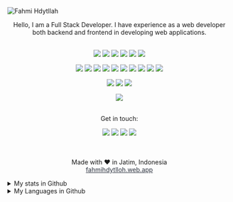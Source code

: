 ![Fahmi Hdytllah](https://cardivo.vercel.app/api?name=Fahmi%20Hdytllah&description=Hi,%20i%27m%20a%20Full-Stack%20Web%20Developer%20and%20i%27m%2017%20y.o.%20Nice%20to%20meet%20you%20%F0%9F%91%8B&image=https://i.ibb.co/9VRCKML/1643300046374.jpg=4&backgroundColor=%23ecf0f1&instagram=fahmihdytllah&github=fahmihdytllah&twitter=fahmicog&pattern=leaf&colorPattern=%23eaeaea)

<div align="center">
  Hello, I am a Full Stack Developer. I have experience as a web developer both backend and frontend in developing web applications.<br><br>
  
<code><img src="https://img.shields.io/badge/-Laravel-black?style=flat-square&logo=Laravel" /></code>
<code><img src="https://img.shields.io/badge/-Express.Js-black?style=flat-square&logo=Express" /></code>
<code><img src="https://img.shields.io/badge/-JQuery-black?style=flat-square&logo=Jquery" /></code>
<code><img src="https://img.shields.io/badge/-Bootstrap-black?style=flat-square&logo=Bootstrap" /></code>
<code><img src="https://img.shields.io/badge/-Socket.Io-black?style=flat-square&logo=socket.io" /></code>
<code><img src="https://img.shields.io/badge/-Django-black?style=flat-square&logo=django" /></code>

<code><img src="https://img.shields.io/badge/-PHP-black?style=flat-square&logo=Php" /></code>
<code><img src="https://img.shields.io/badge/-Python-black?style=flat-square&logo=python" /></code>
<code><img src="https://img.shields.io/badge/-JavaScript-black?style=flat-square&logo=javascript" /></code>
<code><img src="https://img.shields.io/badge/-Node.js-black?style=flat-square&logo=Node.js" /></code>
<code><img src="https://img.shields.io/badge/-Java-black?style=flat-square&logo=java" /></code>
<code><img src="https://img.shields.io/badge/-MongoDB-black?style=flat-square&logo=mongoDB" /></code>
<code><img src="https://img.shields.io/badge/-MySQL-black?style=flat-square&logo=mysql" /></code>
<code><img src="https://img.shields.io/badge/-HTML5-black?style=flat-square&logo=html5&logoColor=e34f26" /></code>
<code><img src="https://img.shields.io/badge/-CSS3-black?style=flat-square&logo=css3&logoColor=1572b6" /></code>
<code><img src="https://img.shields.io/badge/-EJS-black?style=flat-square&logo=ejs" /></code>

<code><img src="https://img.shields.io/badge/-GIT-black?style=flat-square&logo=git" /></code>
<code><img src="https://img.shields.io/badge/-NPM-black?style=flat-square&logo=npm" /></code>
<code><img src="https://img.shields.io/badge/-Firebase-black?style=flat-square&logo=firebase" /></code>


 <img src="https://komarev.com/ghpvc/?username=fahmihdytllah" />
 <br><br>

  Get in touch:<br>
  
<a href="https://www.instagram.com/fahmihdytllah/" target="blank"><img src="https://img.shields.io/badge/Instagram-30302f?style=social&logo=instagram" /></a>
<a href="https://www.facebook.com/fahmicoeg" target="blank"><img src="https://img.shields.io/badge/Facebook-30302f?style=social&logo=facebook" /></a>
<a href="https://www.twitter.com/fahmicog" target="blank"><img src="https://img.shields.io/badge/Twitter-30302f?style=social&logo=twitter" /></a>
<a href="https://www.youtube.com/c/JagoCode" target="blank"><img src="https://img.shields.io/badge/Youtube-30302f?style=social&logo=youtube" /></a>
<br><br><br>

  Made with ♥ in Jatim, Indonesia
  <br>
  <a href="https://fahmihdytlloh.web.app" style="color: #2E3440;">fahmihdytlloh.web.app</a>
</div>


<details>
  <summary>My stats in Github</summary>
  <img src="https://github-readme-stats.vercel.app/api?username=fahmihdytllah&count_private=true&show_icons=true&theme=tokyonight"/>
  <img src="https://github-profile-trophy.vercel.app/?username=fahmihdytllah">
</details>

<details>
  <summary>My Languages in Github</summary>
  <img src="https://github-readme-stats.vercel.app/api/top-langs/?username=fahmihdytllah&theme=tokyonight" />
</details>
